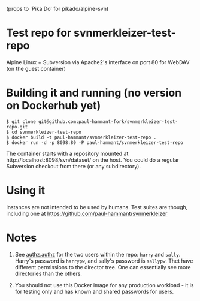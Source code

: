 (props to 'Pika Do' for pikado/alpine-svn)

# Test repo for svnmerkleizer-test-repo

Alpine Linux + Subversion via Apache2's interface on port 80 for WebDAV (on the guest container)

# Building it and running (no version on Dockerhub yet)

```
$ git clone git@github.com:paul-hammant-fork/svnmerkleizer-test-repo.git
$ cd svnmerkleizer-test-repo
$ docker build -t paul-hammant/svnmerkleizer-test-repo .
$ docker run -d -p 8098:80 -P paul-hammant/svnmerkleizer-test-repo
```

The container starts with a repository mounted at http://localhost:8098/svn/dataset/ on the host. You could do a regular Subversion checkout from there (or any subdirectory).

# Using it

Instances are not intended to be used by humans. Test suites are though, including one at https://github.com/paul-hammant/svnmerkleizer

# Notes

1. See [authz.authz](authz.authz) for the two users within the repo: `harry` and `sally`. Harry's password is `harrypw`, and sally's password is `sallypw`. Thet have different permissions to the director tree. One can essentially see more directories than the others.

2. You should not use this Docker image for any production workload - it is for testing only and has known and shared passwords for users.
